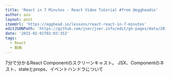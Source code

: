 ```yaml
---
title: 'React in 7 Minutes - React Video Tutorial #free @eggheadio'
author: azu
layout: post
itemUrl: 'https://egghead.io/lessons/react-react-in-7-minutes'
editJSONPath: 'https://github.com/jser/jser.info/edit/gh-pages/data/2015/02/index.json'
date: '2015-02-01T02:03:35Z'
tags:
  - React
  - 動画
---
```

7分で分かるReact Componentのスクリーンキャスト。
JSX、Componentのネスト、stateとprops、イベントハンドラについて

